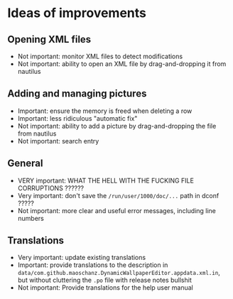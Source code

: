 # Ideas of improvements

## Opening XML files

- Not important: monitor XML files to detect modifications
- Not important: ability to open an XML file by drag-and-dropping it from nautilus

## Adding and managing pictures

- Important: ensure the memory is freed when deleting a row
- Important: less ridiculous "automatic fix"
- Not important: ability to add a picture by drag-and-dropping the file from nautilus
- Not important: search entry

## General

- VERY important: WHAT THE HELL WITH THE FUCKING FILE CORRUPTIONS ??????
- Very important: don't save the `/run/user/1000/doc/...` path in dconf ?????
- Not important: more clear and useful error messages, including line numbers

## Translations

- Very important: update existing translations
- Important: provide translations to the description in `data/com.github.maoschanz.DynamicWallpaperEditor.appdata.xml.in`, but without cluttering the `.po` file with release notes bullshit
- Not important: Provide translations for the help user manual

